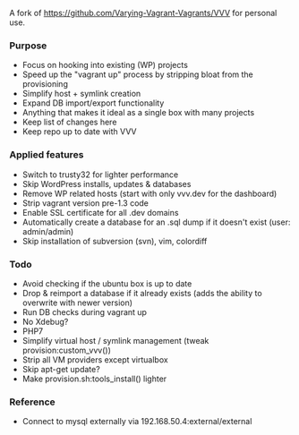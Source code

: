 A fork of https://github.com/Varying-Vagrant-Vagrants/VVV for personal use.

### Purpose
- Focus on hooking into existing (WP) projects
- Speed up the "vagrant up" process by stripping bloat from the provisioning
- Simplify host + symlink creation
- Expand DB import/export functionality
- Anything that makes it ideal as a single box with many projects
- Keep list of changes here
- Keep repo up to date with VVV

### Applied features
- Switch to trusty32 for lighter performance
- Skip WordPress installs, updates & databases
- Remove WP related hosts (start with only vvv.dev for the dashboard)
- Strip vagrant version pre-1.3 code
- Enable SSL certificate for all .dev domains
- Automatically create a database for an .sql dump if it doesn't exist (user: admin/admin)
- Skip installation of subversion (svn), vim, colordiff

### Todo
- Avoid checking if the ubuntu box is up to date
- Drop & reimport a database if it already exists (adds the ability to overwrite with newer version)
- Run DB checks during vagrant up
- No Xdebug?
- PHP7
- Simplify virtual host / symlink management (tweak provision:custom_vvv())
- Strip all VM providers except virtualbox
- Skip apt-get update?
- Make provision.sh:tools_install() lighter

### Reference
- Connect to mysql externally via 192.168.50.4:external/external
